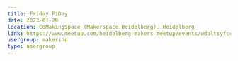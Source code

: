 ```yaml
---
title: Friday PiDay
date: 2023-01-20
location: CoMakingSpace (Makerspace Heidelberg), Heidelberg
link: https://www.meetup.com/heidelberg-makers-meetup/events/wdbltsyfccbbc/
usergroup: makershd
type: usergroup
---
```

